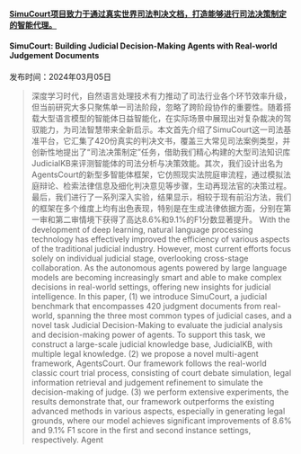 #### [SimuCourt项目致力于通过真实世界司法判决文档，打造能够进行司法决策制定的智能代理。](https://arxiv.org/abs/2403.02959)
#### SimuCourt: Building Judicial Decision-Making Agents with Real-world Judgement Documents
发布时间：2024年03月05日
> 深度学习时代，自然语言处理技术有力推动了司法行业各个环节效率升级，但当前研究大多只聚焦单一司法阶段，忽略了跨阶段协作的重要性。随着搭载大型语言模型的智能体日益智能化，在实际场景中展现出对复杂裁决的驾驭能力，为司法智慧带来全新启示。本文首先介绍了SimuCourt这一司法基准平台，它汇集了420份真实的判决文书，覆盖三大常见司法案例类型，并创新性地提出了“司法决策制定”任务，借助我们精心构建的大型司法知识库JudicialKB来评测智能体的司法分析与决策效能。其次，我们设计出名为AgentsCourt的新型多智能体框架，它仿照现实法院庭审流程，通过模拟法庭辩论、检索法律信息及细化判决意见等步骤，生动再现法官的决策过程。最后，我们进行了一系列深入实验，结果显示，相较于现有前沿方法，我们的框架在多个维度上均有出色表现，特别是在生成法律依据方面，分别在第一审和第二审情境下获得了高达8.6%和9.1%的F1分数显著提升。
> With the development of deep learning, natural language processing technology has effectively improved the efficiency of various aspects of the traditional judicial industry. However, most current efforts focus solely on individual judicial stage, overlooking cross-stage collaboration. As the autonomous agents powered by large language models are becoming increasingly smart and able to make complex decisions in real-world settings, offering new insights for judicial intelligence. In this paper, (1) we introduce SimuCourt, a judicial benchmark that encompasses 420 judgment documents from real-world, spanning the three most common types of judicial cases, and a novel task Judicial Decision-Making to evaluate the judicial analysis and decision-making power of agents. To support this task, we construct a large-scale judicial knowledge base, JudicialKB, with multiple legal knowledge. (2) we propose a novel multi-agent framework, AgentsCourt. Our framework follows the real-world classic court trial process, consisting of court debate simulation, legal information retrieval and judgement refinement to simulate the decision-making of judge. (3) we perform extensive experiments, the results demonstrate that, our framework outperforms the existing advanced methods in various aspects, especially in generating legal grounds, where our model achieves significant improvements of 8.6% and 9.1% F1 score in the first and second instance settings, respectively.
Agent